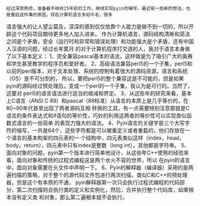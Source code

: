 
    经过深思熟虑，准备着手继续15年前的工作，继续实现pyin的编写，最近有一些新的想法，也是重启这件事的原因，现在计算机语言多如牛毛，很多
   语言强大的让人望尘莫及，深深的感到仅仅依靠个人能力是做不到一切的，所以开辟这个代码项目期待更多地人加入进来。
   作为计算机语言，源码结构清晰和简洁之间是个矛盾，安全（运行时和异常和错误处理）和功能强大是个矛盾，还有中国人汉语的问题，经过长年累月
   的对于计算机程序打交道的人，我对于语言本身做了以下基本定义：
    1、完全兼容pascal基本的语法，这样做是为了吸引广大的奥赛和学生甚至教学的程序员和爱好者。
    2、高级语法兼容perl5的一个子集，perl5和以前的perl版本，对于文本处理、系统的控制有着很大的源码资源，语言和系统（OS）是不可分割的，
      所以，要把perl5的整个兼容这是不可能的，但是如果pyin的源码经过预处理后，变成一个perl的一个子集，我认为是可行的。当然了，这要对
      perl5的语言语法进行适当的缩减和界定。
    3、从这些年的研究来看，基本上C语言（ANSI C 89）和pascal（89标准）从语言的本质上是几乎等价的，在80~90年代甚至出现了两者源码互相
      转换的工具，有一点需要特别注意那就是C语言的条件表达式和if语句的等价性，巧妙的利用这两者的等价性可以实现类似函数式语言的一些简单
      的表现力强大的语法。
    4、Pyin语言的关键字是三个大写字符的缩写，一共是64个，这些字符都是可以被重定义或者重载的，他们存放在一个语言的基本构架的四元表的一
      个结构中，四元表类似这样（index，head，body，return），四元表中只有index是整数（long int），其他都是字符串。
    5、面向对象的问题，pyin第一个版本进行简单地设计，从这些年C++使用的经验来看，面向对象和传统的过程式编程这是两个水火不容的世界，所以
       在pyin的语言中，面向对象需要在头文件中声明一下。
    6、Pyin的解释器（编译器）采用的是两遍扫描的策略，对于整个的源代码文件包进行两次扫描，类似C和C++的预处理器，但是这个有本质的不通，
       pyin解释器第一次只会执行过程式编程的代码部分，第二次扫描则会执行类的定义和实例化，然后，合并执行整个代码库，如果根本没有定义类
       和对象，那么第二遍根本就不会执行。
